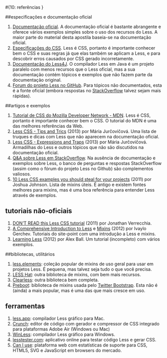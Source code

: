 #{10: referências }

##especificações e documentação oficial
1. [Documentação oficial](http://lesscss.org). A documentação oficial é bastante abrangente e oferece vários exemplos simples sobre o uso dos recursos do Less. A maior parte do material desta apostila baseia-se na documentação oficial.
3. [Especificações do CSS](http://www.w3.org/Style/CSS/specs). Less é CSS, portanto é importante conhecer bem o CSS e suas regras já que elas também se aplicam a Less, e para descobrir erros causados por CSS gerado incorretamente.
4. [Documentação do Less4J](). O compilador Less em Java é um projeto paralelo com menos recursos que o Less oficial, mas a sua documentação contém tópicos e exemplos que não fazem parte da documentação original.
5. [Forum do projeto Less no GitHub](). Para tópicos não documentados, esta é a fonte oficial (embora respostas no [StackOverflow](http://stackoverflow.com/questions/tagged/less?sort=votes) talvez sejam mais rápidas).

##artigos e exemplos
1. [Tutorial de CSS do Mozilla Developer Network - MDN](https://developer.mozilla.org/en-US/docs/Web/CSS). Less é CSS, portanto é importante conhecer bem o CSS. O tutorial do MDN é uma das melhores referências da Web.
2. [Less CSS - Tips and Trics](http://meri-stuff.blogspot.com.br/2013/03/less-css-tips-and-trics.html) (2013) por Mária Jurčovičová. Uma lista de truques e dicas com Less que não aparecem na documentação oficial.
3. [Less CSS - Expressions and Traps](http://meri-stuff.blogspot.com.br/2013/05/less-css-expressions-and-traps.html) (2013) por Mária Jurčovičová. Armadilhas do Less e outros tópicos que não são discutidos na documentação oficial.
4. [Q&A sobre Less em StackOverflow](http://stackoverflow.com/questions/tagged/less?sort=votes). Na ausência de documentação e exemplos sobre Less, o banco de perguntas e respostas StackOverflow (assim como o fórum do projeto Less no Github) são complementos valiosos.
5. [10 Less CSS examples you should steal for your projects](http://designshack.net/articles/css/10-less-css-examples-you-should-steal-for-your-projects/) (2011) por Joshua Johnson. Lista de mixins úteis. É antigo e existem fontes melhores para mixins, mas é uma boa referência para entender Less através de exemplos.

## tutoriais não-oficiais
1. [DON’T READ this Less CSS tutorial](http://verekia.com/less-css/dont-read-less-css-tutorial-highly-addictive) (2011) por Jonathan Verrecchia. 
2. [A Comprehensive Introduction to Less](http://www.sitepoint.com/a-comprehensive-introduction-to-less/) e [Mixins](http://www.sitepoint.com/a-comprehensive-introduction-to-less-mixins/) (2012) por Ivaylo Gerchev. Tutoriais do site-point com uma introdução a Less e mixins.
3. [Learning Less](http://www.developerdrive.com/2012/04/learning-less-an-introduction/) (2012) por Alex Ball. Um tutorial (incompleto) com vários exemplos.

##bibliotecas, utilitários
1. [less.elements](http://lesselements.com/tests): coleção popular de mixins de uso geral para usar em projetos Less. É pequena, mas talvez seja tudo o que você precisa.
2. [LESS Hat](http://lesshat.madebysource.com/): outra biblioteca de mixins, com bem mais recursos.
3. [Clearless](http://clearleft.github.io/clearless/): outra biblioteca bem completa.
4. [Preboot](http://getpreboot.com/): biblioteca de mixins usada pelo [Twitter Bootstrap](http://getbootstrap.com/). Esta não é (ainda) a mais popular, mas é uma das que mais cresce em uso.

## ferramentas
1. [less.app](http://incident57.com/less/): compilador Less gráfico para Mac.
2. [Crunch](http://crunchapp.net/): editor de código com gerador e compressor de CSS integrado para plataformas Adobe Air (Windows ou Mac)
3. [WinLess](http://winless.org/): compilador Less gráfico para Windows.
4. [lesstester.com](http://lesstester.com/): aplicativo online para testar código Less e gerar CSS.
5. [Can I use](http://caniuse.com/): plataforma web com estatísticas de suporte para CSS, HTML5, SVG e JavaScript em browsers do mercado.
